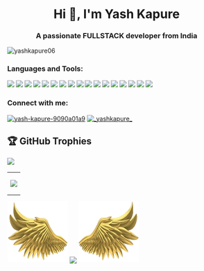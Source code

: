 <h1 align="center">Hi 👋, I'm Yash Kapure</h1>
<h3 align="center">A passionate FULLSTACK developer from India</h3>

<!-- [![@kapureyash's Holopin board](https://holopin.io/api/user/board?user=kapureyash)](https://holopin.io/@kapureyash) -->

<p align="left"> <img src="https://komarev.com/ghpvc/?username=yashkapure06&label=Profile%20views&color=0e75b6&style=flat" alt="yashkapure06" /> </p>


<!-- - 🌱 I’m currently learning **Java, DSA** whenever I get time, + **ReactNative** -->

<!-- 👨‍💻 All of my projects are available at [https://yash-kapure.vercel.app/](https://yash-kapure.vercel.app/) -->

<!-- - 💬 Ask me about **Frontend Web Development, ReactJs, NextJs, CSS, MaterialUI, Python** -->

<!-- - 📫 How to reach me **yashkapure06@gmail.com** -->

<!-- 📄 Know about my experiences [My Portfolio](https://yash-kapure.vercel.app/)-->

<!-- - ⚡ Fun fact **I love to Learn New Thing and Technologies** -->


<h3 align="left">Languages and Tools:</h3>
<div align="left">
<a style="text-decoration:none">
  <img height="30" src="https://img.shields.io/badge/javascript-%23323330.svg?style=for-the-badge&logo=javascript&logoColor=%23F7DF1E" />
</a>
<a style="text-decoration:none">
  <img height="30" src="https://img.shields.io/badge/nextjs-%2320232a.svg?style=for-the-badge&logo=nextdotjs&logoColor=fff" />
</a>

<a style="text-decoration:none">
  <img height="30" src="https://img.shields.io/badge/react-%2320232a.svg?style=for-the-badge&logo=react&logoColor=%2361DAFB" />
</a>
<a style="text-decoration:none">
  <img height="30" src="https://img.shields.io/badge/node.js-6DA55F?style=for-the-badge&logo=node.js&logoColor=white" />
</a>
<a style="text-decoration:none">
  <img height="30" src="https://img.shields.io/badge/typescript-3776AB?logo=typescript&logoColor=fff&style=for-the-badge" />
</a>

<a style="text-decoration:none">
  <img height="30" src="https://img.shields.io/badge/express-%2320232a?logo=express&logoColor=fff&style=for-the-badge" />
</a>

<a style="text-decoration:none">
  <img height="30" src="https://img.shields.io/badge/mongodb-4FC08D?logo=mongodb&logoColor=fff&style=for-the-badge" />
</a>
<a style="text-decoration:none">
  <img height="30" src="https://img.shields.io/badge/Python-3776AB?logo=python&logoColor=fff&style=for-the-badge" />
</a>
<a style="text-decoration:none">
  <img height="30" src="https://img.shields.io/badge/MaterialUI-blue?logo=mui&logoColor=fff&style=for-the-badge" />
</a>
<a style="text-decoration:none">
  <img height="30" src="https://img.shields.io/badge/github-%2320232a?logo=github&logoColor=fff&style=for-the-badge" />
</a>
<a style="text-decoration:none">
  <img height="30" src="https://img.shields.io/badge/heroku-3776AB?logo=heroku&logoColor=fff&style=for-the-badge" />
</a>
<a style="text-decoration:none">
  <img height="30" src="https://img.shields.io/badge/netlify-6DA55F?logo=netlify&logoColor=fff&style=for-the-badge" />
</a>
<a style="text-decoration:none">
  <img height="30" src="https://img.shields.io/badge/html5-red?logo=html5&logoColor=fff&style=for-the-badge" />
</a>
<a style="text-decoration:none">
  <img height="30" src="https://img.shields.io/badge/css3-blue?logo=css3&logoColor=fff&style=for-the-badge" />
</a>
<a style="text-decoration:none">
  <img height="30" src="https://img.shields.io/badge/Git-red?logo=git&logoColor=fff&style=for-the-badge" />
</a>
<a style="text-decoration:none">
  <img height="30" src="https://img.shields.io/badge/Sass-E75480?logo=sass&logoColor=fff&style=for-the-badge" />
</a>
  
<a style="text-decoration:none">
  <img height="30" src="https://img.shields.io/badge/Vuejs-6DA55F?logo=vue.js&logoColor=fff&style=for-the-badge" />
</a>
</div>


<h3 align="left">Connect with me:</h3>
<p align="left">
<a href="https://linkedin.com/in/yash-kapure-9090a01a9" target="blank"><img align="center" src="https://raw.githubusercontent.com/rahuldkjain/github-profile-readme-generator/master/src/images/icons/Social/linked-in-alt.svg" alt="yash-kapure-9090a01a9" height="30" width="40" /></a>
<a href="https://instagram.com/_yashkapure_" target="blank"><img align="center" src="https://raw.githubusercontent.com/rahuldkjain/github-profile-readme-generator/master/src/images/icons/Social/instagram.svg" alt="_yashkapure_" height="30" width="40" /></a>
</p>


##  🏆 GitHub Trophies

![](https://github-profile-trophy.vercel.app/?username=Yashkapure06&theme=discord&no-frame=false&no-bg=false&margin-w=4)

<table>
<tr>
  <td align="center">
  <p align="center">
    <a href="https://github.comYashkapure06">
      <img align="center" src="https://github-readme-stats.vercel.app/api/top-langs?username=yashkapure06&show_icons=true&theme=radical&locale=en&layout=compact"/>
    </a>
    </td>
<!--     <td align="center"> -->
<!--     <a href="https://github.com/Yashkapure06"> -->
<!--      ![Yash's github stats](https://github-readme-stats.vercel.app/api?username=yashkapure06&show_icons=true&theme=radical&locale=en) -->
<!--       <img align="center" height="190px" src="https://github-readme-stats.vercel.app/api?username=yashkapure06&show_icons=true&theme=radical&locale=en"/> -->
<!--     </a> -->
  </p>
 </tr>
</table>


<p align="left">
<img height="140" width="140" src="https://github.com/Yashkapure06/Yashkapure06/blob/main/PNG/left.png">

<img align="center" src="https://github-readme-streak-stats.herokuapp.com/?user=Yashkapure06&theme=radical&hide_border=false"/>

<img height="140" width="140" src="https://github.com/Yashkapure06/Yashkapure06/blob/main/PNG/right.png">

</p>
                                                                                                        



